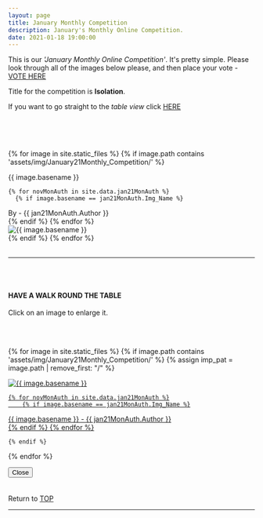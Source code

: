 ```yaml
---
layout: page
title: January Monthly Competition
description: January's Monthly Online Competition.
date: 2021-01-18 19:00:00
---
```



This is our _'January Monthly Online Competition'_. It's pretty simple. Please look through all of the images below please, and then place your vote - <a target="_blank" href="https://surveyhero.com/c/eb491a83">VOTE HERE</a> 


<p>Title for the competition is <strong>Isolation</strong>. </p> 

If you want to go straight to the *table view* click <a href="#tableView">HERE</a>

<br>
<!-- ## !! VOTING IS NOW CLOSED !! -->
<br>

<br>

<!-- This loops through all the images in specified folder -->
{% for image in site.static_files %}
    {% if image.path contains 'assets/img/January21Monthly_Competition/' %}
<div class="Number">{{ image.basename }}</div>

<!-- This runs and checks if there is a matching author in the file -->
    {% for novMonAuth in site.data.jan21MonAuth %}
      {% if image.basename == jan21MonAuth.Img_Name %}
<div class="subName">By - {{ jan21MonAuth.Author }}</div>
      {% endif %}
    {% endfor %}


<div>
    <img class="col three Comp_Img" src="{{ site.baseurl }}{{ image.path }}" alt="{{ image.basename }}">
</div>
    {% endif %}
{% endfor %}



<br>
<br>

<hr id="tableView">

<br>
<br>

<div class="col three caption">
    <h4>HAVE A WALK ROUND THE TABLE </h4>
    <p>Click on an image to enlarge it.</p>    
</div>

<br>
<br>


<!-- MASONARY GRID -->
<div class="full-width">
	<div class="grid">

{% for image in site.static_files %}
    {% if image.path contains 'assets/img/January21Monthly_Competition/' %}
        {% assign imp_pat = image.path | remove_first: "/" %}
<div class="grid__item" data-size="1280x1280">  
    <a href="{{ site.baseurl }}{{ image.path }}" class="img-wrap" alt="{{ image.basename }}">
        <img src="{{ site.baseurl }}{{ image.path }}" alt="{{ image.basename }}" />

    {% for novMonAuth in site.data.jan21MonAuth %}
        {% if image.basename == jan21MonAuth.Img_Name %}
<div class="description description--grid">{{ image.basename }} - {{ jan21MonAuth.Author }}</div>
        {% endif %}
    {% endfor %}

</a>
</div>

    {% endif %}
{% endfor %}
	</div>

<!-- /grid -->
<div class="preview">
	<button class="action action--close"><i class="fa fa-times"></i><span class="text-hidden">Close</span></button>
	<div class="description description--preview"></div>
</div>
</div>
<!-- MASONARY GRID END -->

<br>
<br>

<div class="col three caption">
    Return to <a href="#top">TOP</a>
</div>

<hr>





